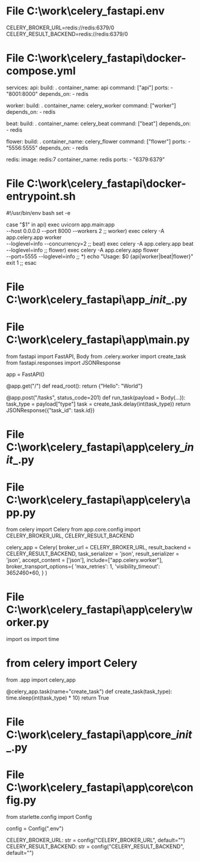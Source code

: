 # File C:\work\celery_fastapi\.env
CELERY_BROKER_URL=redis://redis:6379/0
CELERY_RESULT_BACKEND=redis://redis:6379/0
# File C:\work\celery_fastapi\docker-compose.yml
services:
  api:
    build: .
    container_name: api
    command: ["api"]
    ports:
      - "8001:8000"
    depends_on:
      - redis

  worker:
    build: .
    container_name: celery_worker
    command: ["worker"]
    depends_on:
      - redis

  beat:
    build: .
    container_name: celery_beat
    command: ["beat"]
    depends_on:
      - redis

  flower:
    build: .
    container_name: celery_flower
    command: ["flower"]
    ports:
      - "5556:5555"
    depends_on:
      - redis

  redis:
    image: redis:7
    container_name: redis
    ports:
      - "6379:6379"
# File C:\work\celery_fastapi\docker-entrypoint.sh
#!/usr/bin/env bash
set -e

case "$1" in
  api)
    exec uvicorn app.main:app \
      --host 0.0.0.0 --port 8000 --workers 2
    ;;
  worker)
    exec celery -A app.celery.app worker \
      --loglevel=info --concurrency=2
    ;;
  beat)
    exec celery -A app.celery.app beat \
      --loglevel=info
    ;;
  flower)
    exec celery -A app.celery.app flower \
      --port=5555 --loglevel=info
    ;;
  *)
    echo "Usage: $0 {api|worker|beat|flower}"
    exit 1
    ;;
esac
# File C:\work\celery_fastapi\app\__init__.py
# File C:\work\celery_fastapi\app\main.py
from fastapi import FastAPI, Body
from .celery.worker import create_task
from fastapi.responses import JSONResponse

app = FastAPI()

@app.get("/")
def read_root():
    return {"Hello": "World"}

@app.post("/tasks", status_code=201)
def run_task(payload = Body(...)):
    task_type = payload["type"]
    task = create_task.delay(int(task_type))
    return JSONResponse({"task_id": task.id})
# File C:\work\celery_fastapi\app\celery\__init__.py
# File C:\work\celery_fastapi\app\celery\app.py
from celery import Celery
from app.core.config import CELERY_BROKER_URL, CELERY_RESULT_BACKEND

celery_app = Celery(
    broker_url = CELERY_BROKER_URL,
    result_backend = CELERY_RESULT_BACKEND,
    task_serializer = 'json',
    result_serializer = 'json',
    accept_content = ['json'],
    include=["app.celery.worker"],
    broker_transport_options={
        'max_retries': 1,
        'visibility_timeout': 365*24*60*60,
    }
)
# File C:\work\celery_fastapi\app\celery\worker.py
import os
import time
# from celery import Celery
from .app import celery_app

@celery_app.task(name="create_task")
def create_task(task_type):
    time.sleep(int(task_type) * 10)
    return True
# File C:\work\celery_fastapi\app\core\__init__.py
# File C:\work\celery_fastapi\app\core\config.py
from starlette.config import Config

config = Config(".env")

CELERY_BROKER_URL: str = config("CELERY_BROKER_URL", default="")
CELERY_RESULT_BACKEND: str = config("CELERY_RESULT_BACKEND", default="")
